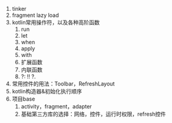1. tinker
2. fragment lazy load
3. kotlin常用操作符，以及各种高阶函数
    1. run
    2. let
    3. when
    4. apply
    5. with
    6. 扩展函数
    7. 内联函数
    8. ?:       !!              ?.
4. 常用控件的用法：Toolbar，RefreshLayout
5. kotlin构造器&初始化执行顺序
6. 项目base
    1. activity，fragment，adapter
    2. 基础第三方库的选择：网络，控件，运行时权限，refresh控件